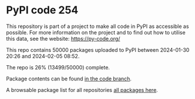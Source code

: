# PyPI code 254

This repository is part of a project to make all code in PyPI as accessible as possible. For more information 
on the project and to find out how to utilise this data, see the website: https://py-code.org/

This repo contains 50000 packages uploaded to PyPI between 
2024-01-30 20:26 and 2024-02-05 08:52.

The repo is 26% (13499/50000) complete.

Package contents can be found [in the code branch](https://github.com/pypi-data/pypi-mirror-254/tree/code/packages).

A browsable package list for all repositories [all packages here](https://py-code.org/repositories/pypi-mirror-254).


